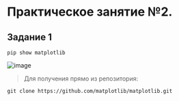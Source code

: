 # Практическое занятие №2.

## Задание 1
```
pip show matplotlib
```

![image](https://github.com/user-attachments/assets/18ca1d5a-ff37-4223-8bd9-37ad685633d8)

>Для получения прямо из репозитория:
```
git clone https://github.com/matplotlib/matplotlib.git
```
